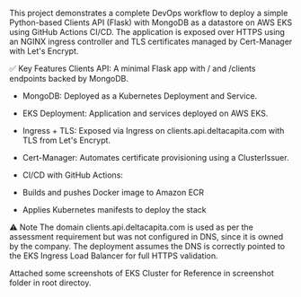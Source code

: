 This project demonstrates a complete DevOps workflow to deploy a simple Python-based Clients API (Flask) with MongoDB as a datastore on AWS EKS using GitHub Actions CI/CD. The application is exposed over HTTPS using an NGINX ingress controller and TLS certificates managed by Cert-Manager with Let's Encrypt.

✅ Key Features
Clients API: A minimal Flask app with / and /clients endpoints backed by MongoDB.

- MongoDB: Deployed as a Kubernetes Deployment and Service.

- EKS Deployment: Application and services deployed on AWS EKS.

- Ingress + TLS: Exposed via Ingress on clients.api.deltacapita.com with TLS from Let's Encrypt.

- Cert-Manager: Automates certificate provisioning using a ClusterIssuer.

- CI/CD with GitHub Actions:

- Builds and pushes Docker image to Amazon ECR

- Applies Kubernetes manifests to deploy the stack

⚠️ Note
The domain clients.api.deltacapita.com is used as per the assessment requirement but was not configured in DNS, since it is owned by the company. The deployment assumes the DNS is correctly pointed to the EKS Ingress Load Balancer for full HTTPS validation.

Attached some screenshots of EKS Cluster for Reference in screenshot folder in root directoy.

